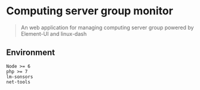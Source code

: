 # Computing server group monitor

> An web application for managing computing server group powered by Element-UI and linux-dash


## Environment

`Node >= 6`  
`php >= 7`  
`lm-sonsors`  
`net-tools`
